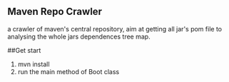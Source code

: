 Maven Repo Crawler
---
a crawler of maven's central repository, aim at getting all jar's pom file
 to analysing the whole jars dependences tree map.
 
##Get start
1. mvn install
1. run the main method of Boot class